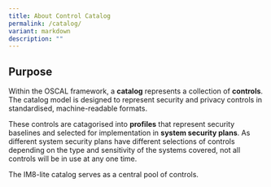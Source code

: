 ```yaml
---
title: About Control Catalog
permalink: /catalog/
variant: markdown
description: ""
---
```

## Purpose

Within the OSCAL framework, a **catalog** represents a collection of **controls**. The catalog model is designed to represent security and privacy controls in standardised, machine-readable formats.

These controls are catagorised into **profiles** that represent security baselines and selected for implementation in **system security plans**. As different system security plans have different selections of controls depending on the type and sensitivity of the systems covered, not all controls will be in use at any one time.

The IM8-lite catalog serves as a central pool of controls. 

